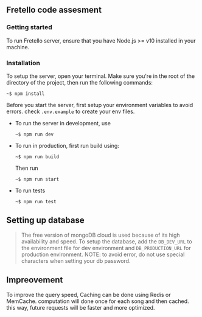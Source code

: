 ## Fretello code assesment

### Getting started
To run Fretello server, ensure that you have Node.js >= v10 installed in your machine.

### Installation
To setup the server, open your terminal. Make sure you're in the root of the directory of the project, then run the following commands:

``` ~$ npm install ```

Before you start the server, first setup your environment variables to avoid errors. check ``` .env.example ``` to create your env files.

 - To run the server in development, use

    ``` ~$ npm run dev ```

 - To run in production, first run build using:

    ``` ~$ npm run build ```

    Then run

    ``` ~$ npm run start ```
  - To run tests

    ``` ~$ npm run test ```

## Setting up database
> The free version of mongoDB cloud is used because of its high availability and speed. To setup the database, add the ``` DB_DEV_URL ``` to the environment file for dev environment and ``` DB_PRODUCTION_URL ``` for production environment. 
NOTE: to avoid error, do not use special characters when setting your db password.

 ## Impreovement
 To improve the query speed, Caching can be done using Redis or MemCache. computation will done once for each song and then cached. this way, future requests will be faster and more optimized.
